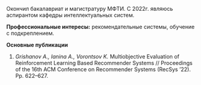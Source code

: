 Окончил бакалавриат и магистратуру МФТИ. С 2022г. являюсь аспирантом кафедры интеллектуальных систем.

**Профессиональные интересы:** рекомендательные системы, обучение с подкреплением.

**Основные публикации**

1. _Grishanov A., Ianina A., Vorontsov K._ Multiobjective Evaluation of Reinforcement Learning Based Recommender Systems // Proceedings of the 16th ACM Conference on Recommender Systems (RecSys ’22). Pp. 622–627.
